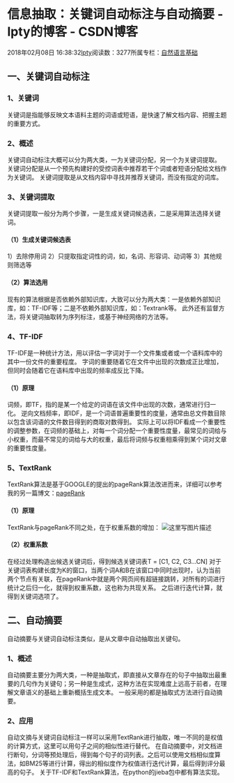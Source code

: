 
# 信息抽取：关键词自动标注与自动摘要 - lpty的博客 - CSDN博客

2018年02月08日 16:38:32[lpty](https://me.csdn.net/sinat_33741547)阅读数：3277所属专栏：[自然语言基础](https://blog.csdn.net/column/details/22512.html)



## 一、关键词自动标注
### 1、关键词
关键词是指能够反映文本语料主题的词语或短语，是快速了解文档内容、把握主题的重要方式。
### 2、概述
关键词自动标注大概可以分为两大类，一为关键词分配，另一个为关键词提取。
关键词分配是从一个预先构建好的受控词表中推荐若干个词或者短语分配给文档作为关键词。
关键词提取是从文档内容中寻找并推荐关键词，而没有指定的词库。
### 3、关键词提取
关键词提取一般分为两个步骤，一是生成关键词候选表，二是采用算法选择关键词。
#### （1）生成关键词候选表
1）去除停用词
2）只提取指定词性的词，如，名词、形容词、动词等
3）其他规则筛选等
#### （2）算法选用
现有的算法根据是否依赖外部知识库，大致可以分为两大类：一是依赖外部知识库，如：TF-IDF等；二是不依赖外部知识库，如：Textrank等。
此外还有监督方法，将关键词抽取转为序列标注，或基于神经网络的方法等。
### 4、TF-IDF
TF-IDF是一种统计方法，用以评估一字词对于一个文件集或者或一个语料库中的其中一份文件的重要程度。
字词的重要随着它在文件中出现的次数成正比增加，但同时会随着它在语料库中出现的频率成反比下降。
#### （1）原理
词频，即TF，指的是某一个给定的词语在该文件中出现的次数，通常进行归一化。
逆向文档频率，即IDF，是一个词语普遍重要性的度量，通常由总文件数目除以包含该词语的文件数目得到的商取对数得到。
实际上可以将IDF看成一个重要性的调整参数，在词频的基础上，对每一个词分配一个重要性度量，最常见的词给与小权重，而最不常见的词给与大的权重，最后将词频与权重相乘得到某个词对文章的重要性度量。
### 5、TextRank
TextRank算法是基于GOOGLE的提出的pageRank算法改进而来，详细可以参考我的另一篇博文：[pageRank](http://blog.csdn.net/sinat_33741547/article/details/53002524)
#### （1）原理
TextRank与pageRank不同之处，在于权重系数的增加：
![这里写图片描述](https://img-blog.csdn.net/20180208154320892?watermark/2/text/aHR0cDovL2Jsb2cuY3Nkbi5uZXQvc2luYXRfMzM3NDE1NDc=/font/5a6L5L2T/fontsize/400/fill/I0JBQkFCMA==/dissolve/70)
#### （2）权重系数
在经过处理构造出候选关键词后，得到候选关键词表T = [C1, C2, C3…CN]
对于关键词表构建长度为K的窗口，当两个词A和B在该窗口中同时出现时，认为当前两个节点有关联，在pageRank中就是两个网页间有超链接跳转，对所有的词进行统计之后归一化，就得到权重系数，这也称为共现关系。
之后进行迭代计算，就得到关键词选项了。
## 二、自动摘要
自动摘要与关键词自动标注类似，是从文章中自动抽取出关键句。
### 1、概述
自动摘要主要分为两大类，一种是抽取式，即直接从文章存在的句子中抽取出最重要的几句作为关键句；另一种是生成式，这种方法在实现难度上远高于前者，在理解文章语义的基础上重新概括生成文本。
一般采用的都是抽取式方法进行自动摘要。
### 2、应用
自动文摘与关键词自动标注一样可以采用TextRank进行抽取，唯一不同的是权值的计算方式，这里可以用句子之间的相似性进行替代。
在自动摘要中，对文档进行断句，分词等预处理后，得到每个句子的词列表。之后可以使用文档相似度算法，如BM25等进行计算，得出的相似度作为权值进行迭代计算，最后得到评分最高的句子。
关于TF-IDF和TextRank算法，在python的jieba包中都有算法实现。

